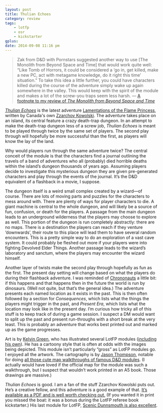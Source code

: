 ```yaml
---
layout: post
title: Thulian Echoes
category: review
tags:
    - lotfp
    - osr
    - kickstarter
gplus:
date: 2014-09-08 11:16 pm
---
```


> Zak from D&D with Pornstars suggested another way to use [The Monolith from Beyond Space and Time] that would work quite well: “Like Tomb of Horrors, it could be considered a ‘go in, get killed, make a new PC, act with metagame knowledge, do it right this time’ situation.” To take this idea a little further, you could have characters killed during the course of the adventure simply wake up again somewhere in the valley. This would keep with the spirit of the module and makes a lot of the screw-you traps seem less harsh. — [A footnote to my review of _The Monolith from Beyond Space and Time_][10]

[*Thulian Echoes*][1] is the latest adventure [Lamentations of the Flame Princess][2], written by Canada's own [Zzarchov Kowolski][3]. The adventure takes place on an island, its central feature a crazy death-trap dungeon. In an attempt to make the death-trap dungeon less of a screw job, _Thulian Echoes_ is meant to be played through twice by the same set of players. The second play through will hopefully be more successful than the first, as players will know the lay of the land.

Why would players run through the same adventure twice? The central conceit of the module is that the characters find a journal outlining the travels of a band of adventures who all (probably) died horrible deaths within the island’s dungeon thousands of years ago. Assuming players decide to investigate this mysterious dungeon they are given pre-generated characters and play through the events of the journal. It’s the D&D equivalent of a flashback in a movie, I suppose.

The dungeon itself is a weird small complex created by a wizard—of course. There are lots of moving parts and puzzles for the characters to mess around with. There are plenty of ways for player characters to die. A giant machine is central to the whole dungeon, and will likely be a source of fun, confusion, or death for the players. A passage from the main dungeon leads to an underground wilderness that the players may choose to explore as well. This portion of the dungeon is run completely abstractly: there are no maps. There is a destination the players can reach if they venture ‘downwards’, their route to this place will lead them to have several random encounters. This is a pretty simple way to do an exploration of a vast cave system. It could probably be fleshed out more if your players were into fighting Devolved Elder Things. Another passage leads to the wizard’s laboratory and sanctum, where the players may encounter the wizard himself.

Another layer of twists make the second play through hopefully as fun as the first. The present day setting will change based on what the players do during their flashback adventure. I was reminded of [Chrononauts][4] a little bit: if this happens and that happens then in the future the world is run by dinosaurs. (Well not quite, but that’s the general idea.) The adventure presents each named location as it exists in the past. This is then often followed by a section for *Consequences*, which lists what the things the players might trigger in the past, and *Present Era*, which lists what the location may look like in the present day. I’m curious how tricky all of this stuff is to keep track of during a game session. I suspect a DM would want to split up the past and present run-throughs with a short break at the very least. This is probably an adventure that works best printed out and marked up as the game progresses.

Art is by [Kelvin Green][5], who has illustrated several LotFP modules ([including his own][6]). He has a cartoony style that is often at odds with the images being depicted. This module isn’t particularly “gross” as LotFP modules go. I enjoyed all the artwork. The cartography is by [Jason Thompson][7], notable for doing [all those cute map walkthroughs of famous D&D modules][8]. (I actually would have loved if the official map for the module was such a walkthrough, but I suspect that wouldn’t work printed in an A5 book. Those drawings are massive.)

*Thulian Echoes* is good. I am a fan of the stuff Zzarchov Kowolski puts out. He’s a creative fellow, and this adventure is a good example of that. [It’s available as a PDF and is well worth checking out.][1] (If you wanted it in print you missed the boat: it was a bonus during the LotFP referee book kickstarter.) His last module for LotFP, [Scenic Dunnsmouth is also excellent][9].

[1]: http://rpg.drivethrustuff.com/product/133078/Thulian-Echoes
[2]: http://www.lotfp.com/RPG/
[3]: http://zzarchov.blogspot.ca/
[4]: http://www.looneylabs.com/games/chrononauts
[5]: http://kelvingreen.blogspot.ca/
[6]: /review/forgive-us/
[7]: http://mockman.com/
[8]: http://mockman.com/2014/07/23/dungeons-dragons-walkthrough-maps-now-available/
[9]: /review/scenic-dunsmouth/
[10]: /review/the-monolith/